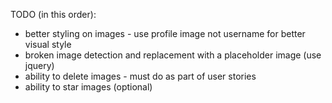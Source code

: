 TODO (in this order):

- better styling on images - use profile image not username for better visual style
- broken image detection and replacement with a placeholder image (use jquery)
- ability to delete images - must do as part of user stories
- ability to star images (optional)